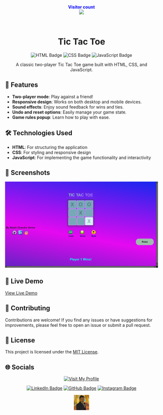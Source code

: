 <p align="center">
  <b style="color: blue;  ">Visitor count</b>
  <br>
  <a style="" href="https://github.com/Akki-soni">
  <img src="https://komarev.com/ghpvc/?username=akki-soni&label=Profile%20views&color=0e75b6&style=flat" />
  </a>
</p>
<p align="center"> <a href="https://twitter.com/" target="blank"><img src="https://img.shields.io/twitter/follow/?logo=twitter&style=for-the-badge" alt="" /></a> </p>

<h1 align="center">Tic Tac Toe</h1>

<p align="center">
  <img src="https://img.shields.io/badge/HTML-E34F26?style=for-the-badge&logo=html5&logoColor=white" alt="HTML Badge">
  <img src="https://img.shields.io/badge/CSS-1572B6?style=for-the-badge&logo=css3&logoColor=white" alt="CSS Badge">
  <img src="https://img.shields.io/badge/JavaScript-F7DF1E?style=for-the-badge&logo=javascript&logoColor=black" alt="JavaScript Badge">
</p>

<p align="center">
  A classic two-player Tic Tac Toe game built with HTML, CSS, and JavaScript.
</p>

## 🚀 Features

- **Two-player mode**: Play against a friend!
- **Responsive design**: Works on both desktop and mobile devices.
- **Sound effects**: Enjoy sound feedback for wins and ties.
- **Undo and reset options**: Easily manage your game state.
- **Game rules popup**: Learn how to play with ease.

## 🛠️ Technologies Used

- **HTML**: For structuring the application
- **CSS**: For styling and responsive design
- **JavaScript**: For implementing the game functionality and interactivity

## 🌟 Screenshots

![Game Screenshot](asserts/Screenshot1.png)

## 🔗 Live Demo

[View Live Demo](https://prodigy-task-3-tic-tac-toe-web-application.vercel.app/)

## 🤝 Contributing

Contributions are welcome! If you find any issues or have suggestions for improvements, please feel free to open an issue or submit a pull request.

## 📄 License

This project is licensed under the [MIT License](LICENSE).

## 🌐 Socials

<div align="center">

[![Visit My Profile](https://img.shields.io/badge/Visit%20My%20Profile-%23121011.svg?style=for-the-badge&logo=github&logoColor=white)](https://github.com/Akki-soni)

[![LinkedIn Badge](https://img.shields.io/badge/LinkedIn-%230077B5.svg?logo=linkedin&logoColor=white)](https://www.linkedin.com/in/akashchandraverma/)
[![GitHub Badge](https://img.shields.io/badge/GitHub-%23121011.svg?style=for-the-badge&logo=github&logoColor=white)](https://github.com/Akki-soni)
[![Instagram Badge](https://img.shields.io/badge/Instagram-%23E4405F.svg?style=for-the-badge&logo=instagram&logoColor=white)](https://www.instagram.com/akki_214g/)

<a href="">
  <img src="asserts/logoo.jpeg" alt="Icon" style="vertical-align:middle; width:50px; height:auto;">
</a>

</div>
